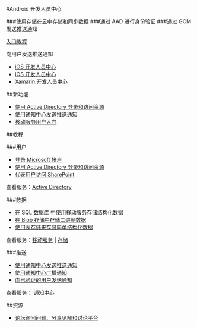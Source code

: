 <properties pageTitle="移动服务-Android - Azure 微软云" metakeywords="" description="" services="" documentationCenter="Android" authors="" manager="Tiffena" editor="EricChen"/>
<tags ms.service=""
    ms.date=""
    wacn.date=""
    />
  
<tags ms.service="mobile-service" ms.date="03/04/2015" wacn.date="03/04/2015"/>



#Android 开发人员中心

###使用存储在云中存储和同步数据
###通过 AAD 进行身份验证</h3>
###通过 GCM 发送推送通知</h3>

[入门教程](/documentation/articles/mobile-services-android-get-started/)

向用户发送推送通知

- [iOS 开发人员中心](/develop/mobile/ios)
- [iOS 开发人员中心](/develop/mobile/ios)
- [Xamarin 开发人员中心](/develop/mobile/xamarin)

##新功能

- [使用 Active Directory 登录和访问资源](/documentation/articles/mobile-services-dotnet-backend-android-ad-authentication)
- [使用通知中心发送推送通知](/documentation/articles/notification-hubs-android-get-started/)
- [移动服务用户入门](/documentation/articles/mobile-services-android-get-started-users/)

<!--
- [使用 New Relic 监视移动服务](/documentation/articles/store-new-relic-mobile-services-monitor/)
-->

##教程

###用户

- [登录 Microsoft 帐户](/documentation/articles/mobile-services-android-get-started-users/)
- [使用 Active Directory 登录和访问资源](/documentation/articles/mobile-services-dotnet-backend-android-ad-authentication)
- [代表用户访问 SharePoint](/documentation/articles/mobile-services-dotnet-backend-calling-sharepoint-on-behalf-of-user/)

查看服务：[Active Directory](https://github.com/AzureAD)

###数据</h3>

- [在 SQL 数据库 中使用移动服务存储结构化数据](/documentation/articles/mobile-services-android-get-started-data/)
- [在 Blob 存储中存储二进制数据](/documentation/articles/storage-java-how-to-use-blob-storage/)
- [使用表存储来存储简单结构化数据](/documentation/articles/storage-java-how-to-use-table-storage/)

查看服务：[移动服务](/documentation/services/mobile-services/) | [存储](/documentation/services/storage/)

###推送

- [使用通知中心发送推送通知](/documentation/articles/notification-hubs-android-get-started/)
- [使用通知中心广播通知](/documentation/articles/notification-hubs-aspnet-backend-android-breaking-news/)
- [向已验证的用户发送通知](/documentation/articles/mobile-services-javascript-backend-android-push-notifications-app-users/)

查看服务： [通知中心](/documentation/services/notification-hubs/)

<!--
###分析</h3>


- [使用 New Relic 监视移动服务](/documentation/articles/store-new-relic-mobile-services-monitor/)

查看服务： <a href="http://www.capptain.com/">Capptain</a>
-->

##资源

<!--
- [Android 参考查找针对客户端库和服务器脚本的文档](/develop/mobile/reference-android/)
- [Android 示例了解丰富的可下载示例应用程序](/develop/mobile/android-samples/)
-->

- [论坛询问问题、分享见解和讨论平台](https://social.msdn.microsoft.com/Forums/zh-CN/home?forum=windowsazurezhchs)